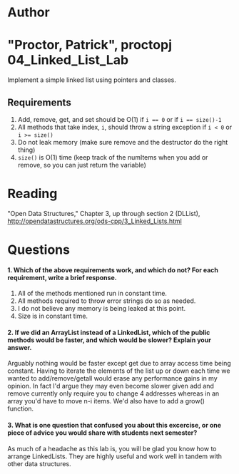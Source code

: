 Author
==========
"Proctor, Patrick", proctopj
04_Linked_List_Lab
==================

Implement a simple linked list using pointers and classes.

Requirements
------------

1. Add, remove, get, and set should be O(1) if `i == 0` or if `i == size()-1`
2. All methods that take index, `i`, should throw a string exception if `i < 0` or `i >= size()`
3. Do not leak memory (make sure remove and the destructor do the right thing)
4. `size()` is O(1) time (keep track of the numItems when you add or remove, so you can just return the variable)

Reading
=======
"Open Data Structures," Chapter 3, up through section 2 (DLList), http://opendatastructures.org/ods-cpp/3_Linked_Lists.html

Questions
=========

#### 1. Which of the above requirements work, and which do not? For each requirement, write a brief response.

1. All of the methods mentioned run in constant time.
2. All methods required to throw error strings do so as needed.
3. I do not believe any memory is being leaked at this point.
4. Size is in constant time.

#### 2. If we did an ArrayList instead of a LinkedList, which of the public methods would be faster, and which would be slower? Explain your answer.
Arguably nothing would be faster except get due to array access time being constant. Having to iterate the elements of the list up or down each time we wanted to add/remove/getall 
would erase any performance gains in my opinion. In fact I'd argue they may even become slower given add and remove currently only require you to change 4 addresses whereas in an
array you'd have to move n-i items.
We'd also have to add a grow() function.

#### 3. What is one question that confused you about this excercise, or one piece of advice you would share with students next semester?
As much of a headache as this lab is, you will be glad you know how to arrange LinkedLists. They are highly useful and work well in tandem with other data structures. 

